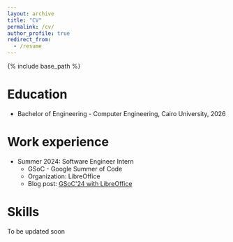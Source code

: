 ```yaml
---
layout: archive
title: "CV"
permalink: /cv/
author_profile: true
redirect_from:
  - /resume
---
```


{% include base_path %}

Education
======
* Bachelor of Engineering - Computer Engineering, Cairo University, 2026

Work experience
======
* Summer 2024: Software Engineer Intern
  * GSoC - Google Summer of Code
  * Organization: LibreOffice
  * Blog post: [GSoC'24 with LibreOffice](https://ahmedhamed3699.github.io/posts/gsoc/libreoffice/final-report-2024)
  
Skills
======
To be updated soon

